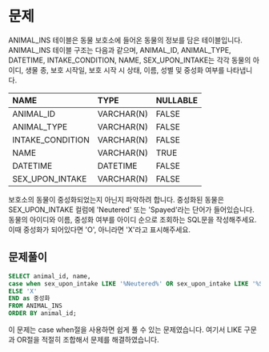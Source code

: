 # 문제

ANIMAL_INS 테이블은 동물 보호소에 들어온 동물의 정보를 담은 테이블입니다. 
ANIMAL_INS 테이블 구조는 다음과 같으며, ANIMAL_ID, ANIMAL_TYPE, DATETIME, INTAKE_CONDITION, NAME, SEX_UPON_INTAKE는 
각각 동물의 아이디, 생물 종, 보호 시작일, 보호 시작 시 상태, 이름, 성별 및 중성화 여부를 나타냅니다.

| NAME | TYPE |	NULLABLE |
|:-----|:-----|:-----|
| ANIMAL_ID |	VARCHAR(N) |	FALSE |
| ANIMAL_TYPE |	VARCHAR(N) |	FALSE |
| INTAKE_CONDITION |	VARCHAR(N) |	FALSE |
| NAME |	VARCHAR(N) |	TRUE |
| DATETIME |	DATETIME |	FALSE |
| SEX_UPON_INTAKE | VARCHAR(N) | FALSE |

보호소의 동물이 중성화되었는지 아닌지 파악하려 합니다. 중성화된 동물은 SEX_UPON_INTAKE 컬럼에 'Neutered' 또는 'Spayed'라는 단어가 들어있습니다. 
동물의 아이디와 이름, 중성화 여부를 아이디 순으로 조회하는 SQL문을 작성해주세요. 이때 중성화가 되어있다면 'O', 아니라면 'X'라고 표시해주세요.

## 문제풀이

```sql
SELECT animal_id, name,
case when sex_upon_intake LIKE '%Neutered%' OR sex_upon_intake LIKE '%Spayed%' then 'O' 
ELSE 'X'
END as 중성화
FROM ANIMAL_INS
ORDER BY animal_id;
```

이 문제는 case when절을 사용하면 쉽게 풀 수 있는 문제였습니다. 여기서 LIKE 구문과 OR절을 적절히 조합해서 문제를 해결하였습니다.
